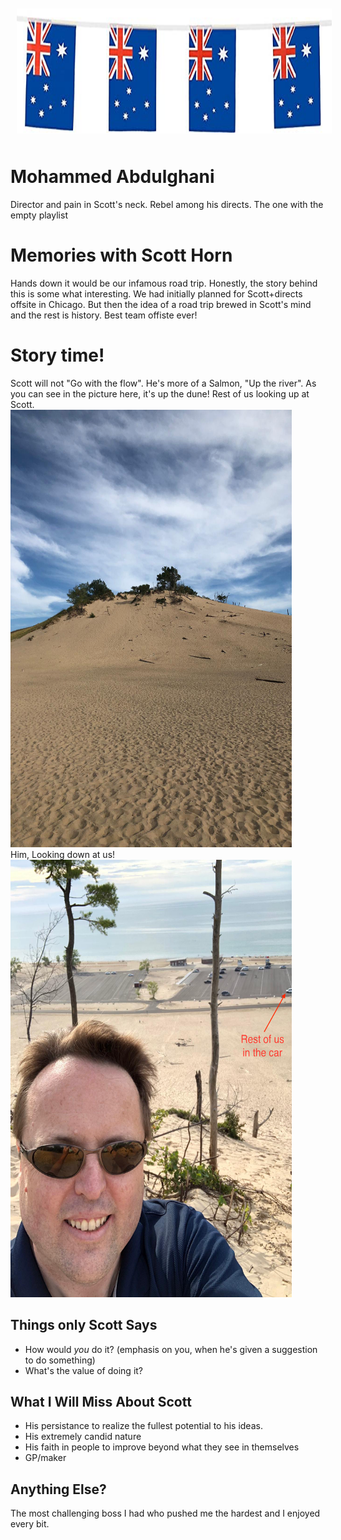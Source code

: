 <img src="images/aussie.jpg" alt="A Flag" style="float:center; margin:10px;" width="100%" height="200"/>

# Mohammed Abdulghani
Director and pain in Scott's neck. Rebel among his directs. The one with the empty playlist

# Memories with Scott Horn
Hands down it would be our infamous road trip. Honestly, the story behind this is some what interesting. We had initially planned for Scott+directs offsite in Chicago. But then the idea of a road trip brewed in Scott's mind and the rest is history. Best team offiste ever!

# Story time!
Scott will not "Go with the flow". He's more of a Salmon, "Up the river". As you can see in the picture here, it's up the dune!
Rest of us looking up at Scott.
<img src="images/dune1.png" alt="Looking up at Scott" style="float:center; margin-right:30px;" width="450" height="700"/>
Him, Looking down at us!
<img src="images/dune2.png" alt="Scott looking down to us" style="float:center; margin-right:30px;" width="450" height="700"/>

## Things only Scott Says

- How would *you* do it? (emphasis on you, when he's given a suggestion to do something) 
- What's the value of doing it?

## What I Will Miss About Scott
- His persistance to realize the fullest potential to his ideas.
- His extremely candid nature
- His faith in people to improve beyond what they see in themselves
- GP/maker 


## Anything Else?
The most challenging boss I had who pushed me the hardest and I enjoyed every bit. 
